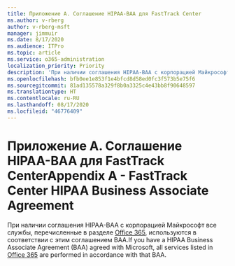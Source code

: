 ```yaml
---
title: Приложение А. Соглашение HIPAA-BAA для FastTrack Center
ms.author: v-rberg
author: v-rberg-msft
manager: jimmuir
ms.date: 8/17/2020
ms.audience: ITPro
ms.topic: article
ms.service: o365-administration
localization_priority: Priority
description: 'При наличии соглашения HIPAA-BAA с корпорацией Майкрософт на использование служб FastTrack в это соглашение включаются все службы, перечисленные в списке FastTrack Center Benefit for Office 365, за исключением:'
ms.openlocfilehash: bfb0ee1e853f1e4bfcd8d58ed0fc3f573b5e75f6
ms.sourcegitcommit: 81ad135578a329f8b0a3325c4e43bb8f90648597
ms.translationtype: HT
ms.contentlocale: ru-RU
ms.lasthandoff: 08/17/2020
ms.locfileid: "46776409"
---
```

# <a name="appendix-a---fasttrack-center-hipaa-business-associate-agreement"></a><span data-ttu-id="9ab9a-103">Приложение А. Соглашение HIPAA-BAA для FastTrack Center</span><span class="sxs-lookup"><span data-stu-id="9ab9a-103">Appendix A - FastTrack Center HIPAA Business Associate Agreement</span></span>

<span data-ttu-id="9ab9a-104">При наличии соглашения HIPAA-BAA с корпорацией Майкрософт все службы, перечисленные в разделе [Office 365](products-and-capabilities.md#office-365), используются в соответствии с этим соглашением BAA.</span><span class="sxs-lookup"><span data-stu-id="9ab9a-104">If you have a HIPAA Business Associate Agreement (BAA) agreed with Microsoft, all services listed in [Office 365](products-and-capabilities.md#office-365) are performed in accordance with that BAA.</span></span>


